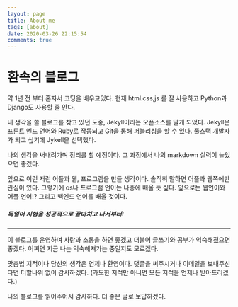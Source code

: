 ```yaml
---
layout: page
title: About me
tags: [about]
date: 2020-03-26 22:15:54
comments: true
---
```

    
# 환속의 블로그

약 1년 전 부터 혼자서 코딩을 배우고있다. 현재 html.css,js 를 잘 사용하고 Python과 Django도 사용할 줄 안다.  

내 생각을 쓸 블로그를 찾고 있던 도중, Jekyll이라는 오픈소스를 알게 되었다. Jekyll은 프론트 엔드 언어와 Ruby로 작동되고 Git을 통해 퍼블리싱을 할 수 있다. 풀스택 개발자가 되고 싶기에 Jykell을 선택했다.

나의 생각을 써내려가며 정리를 할 예정이다. 그 과정에서 나의 markdown 실력이 늘었으면 좋겠다.  

앞으로 이런 저런 어플과 웹, 프로그램을 만들 생각이다. 솔직히 말하면 어플과 웹쪽에만 관심이 있다. 그렇기에 os나 프로그램 언어는 나중에 배울 듯 싶다. 앞으로는 웹언어와 어플 언어!? 그리고 백엔드 언어를 배울 것이다.
##### 독일어 시험을 성공적으로 끝마치고 나서부터!

---

이 블로그를 운영하며 사람과 소통을 하면 좋겠고 더불어 글쓰기와 공부가 익숙해졌으면 좋겠다. 어쩌면 지금 나는 익숙해져가는 중일지도 모르겠다.

맞춤법 지적이나 당신의 생각은 언제나 환영이다. 댓글을 써주시거나 이메일을 보내주신다면 더할나위 없이 감사하겠다. (과도한 지적만 아니면 모든 지적을 언제나 받아드리겠다.)

나의 블로그를 읽어주어서 감사하다. 더 좋은 글로 보답하겠다.